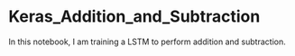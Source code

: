 # Keras_Addition_and_Subtraction

In this notebook, I am training a LSTM to perform addition and subtraction.
